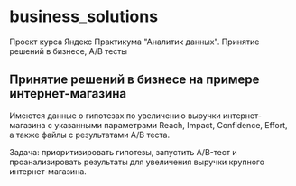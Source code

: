 # business_solutions
Проект курса Яндекс Практикума "Аналитик данных".  Принятие решений в бизнесе, A/B тесты
## Принятие решений в бизнесе на примере интернет-магазина
Имеются данные о гипотезах по увеличению выручки интернет-магазина с указанными параметрами Reach, Impact, Confidence, Effort, а также файлы с результатами А/В теста.

Задача: приоритизировать гипотезы, запустить A/B-тест и проанализировать результаты для увеличения выручки крупного интернет-магазина.

